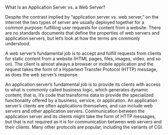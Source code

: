 What Is an Application Server vs. a Web Server?

Despite the contrast implied by “application server vs. web server,”
on the Internet the two types of server are usually deployed together for a common purpose:
fulfilling user requests for content from a website.
There are no standards documents that define the properties of web servers and application servers,
but let’s look at how the terms are commonly understood.

A web server‘s fundamental job is to accept and fulfill requests from clients for static content from a website
(HTML pages, files, images, video, and so on).
The client is almost always a browser or mobile application and the request takes the form of
a Hypertext Transfer Protocol (HTTP) message, as does the web server’s response.

An application server’s fundamental job is to provide its clients with access to what is commonly called business logic,
which generates dynamic content;
that is, it’s code that transforms data to provide the specialized functionality offered by a business, service, or application.
An application server’s clients are often applications themselves,
and can include web servers and other application servers.
Communication between the application server and its clients might take the form of HTTP messages,
but that is not required as it is for communication between web servers and their clients.
Many other protocols are popular, including the variants of CGI.
